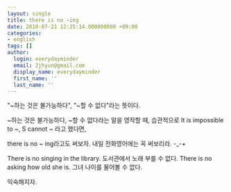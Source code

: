 ```yaml
---
layout: single
title: there is no ~ing
date: 2010-07-21 12:25:14.000000000 +09:00
categories:
- english
tags: []
author:
  login: everydayminder
  email: 2jhyun@gmail.com
  display_name: everydayminder
  first_name: ''
  last_name: ''
---
```

"~하는 것은 불가능하다", "~할 수 없다"라는 뜻이다.

~하는 것은 불가능하다, ~할 수 없다라는 말을 영작할 때, 습관적으로
It is impossible to ~, S cannot ~ 라고 했다면,

there is no ~ ing라고도 써보자. 
내일 전화영어에는 꼭 써보리라. -_-+

There is no singing in the library. 도서관에서 노래 부를 수 없다.
There is no asking how old she is. 그녀 나이를 물어볼 수 없다.


익숙해지자.

